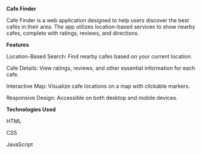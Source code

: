 **Cafe Finder**

Cafe Finder is a web application designed to help users discover the best cafés in their area. The app utilizes location-based services to show nearby cafes, complete with ratings, reviews, and directions.


**Features**

Location-Based Search: Find nearby cafes based on your current location.

Cafe Details: View ratings, reviews, and other essential information for each cafe.

Interactive Map: Visualize cafe locations on a map with clickable markers.

Responsive Design: Accessible on both desktop and mobile devices.



**Technologies Used**

HTML

CSS

JavaScript
